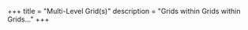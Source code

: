 +++
title = "Multi-Level Grid(s)"
description = "Grids within Grids within Grids..."
+++

<div class="notice stub"></div>
